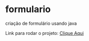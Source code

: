 # formulario
criação de formulário usando java

Link para rodar o projeto: [Clique Aqui](https://github.com/stefanynovais/formulario.git)

